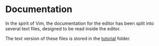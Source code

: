 # Documentation

In the spirit of Vim, the documentation for the editor has been split into several text files, designed to be read inside the editor.

The text version of these files is stored in the [tutorial](../dim/tutorial) folder.